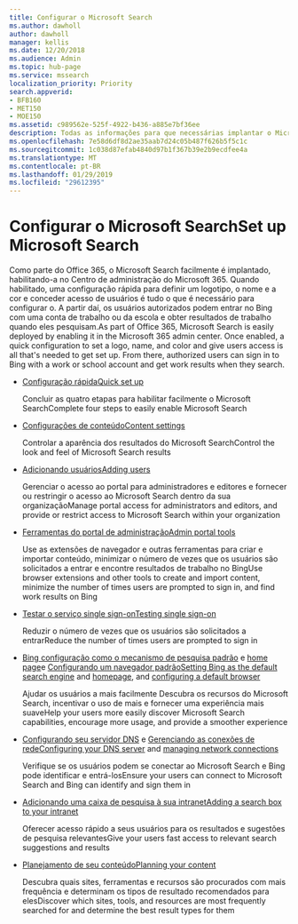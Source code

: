 ```yaml
---
title: Configurar o Microsoft Search
ms.author: dawholl
author: dawholl
manager: kellis
ms.date: 12/20/2018
ms.audience: Admin
ms.topic: hub-page
ms.service: mssearch
localization_priority: Priority
search.appverid:
- BFB160
- MET150
- MOE150
ms.assetid: c989562e-525f-4922-b436-a885e7bf36ee
description: Todas as informações para que necessárias implantar o Microsoft Search à sua organização
ms.openlocfilehash: 7e58d6df8d2ae35aab7d24c05b487f626b5f5c1c
ms.sourcegitcommit: 1c038d87efab4840d97b1f367b39e2b9ecdfee4a
ms.translationtype: MT
ms.contentlocale: pt-BR
ms.lasthandoff: 01/29/2019
ms.locfileid: "29612395"
---
```

# <a name="set-up-microsoft-search"></a><span data-ttu-id="64a66-103">Configurar o Microsoft Search</span><span class="sxs-lookup"><span data-stu-id="64a66-103">Set up Microsoft Search</span></span>

<span data-ttu-id="64a66-p101">Como parte do Office 365, o Microsoft Search facilmente é implantado, habilitando-a no Centro de administração do Microsoft 365. Quando habilitado, uma configuração rápida para definir um logotipo, o nome e a cor e conceder acesso de usuários é tudo o que é necessário para configurar o. A partir daí, os usuários autorizados podem entrar no Bing com uma conta de trabalho ou da escola e obter resultados de trabalho quando eles pesquisam.</span><span class="sxs-lookup"><span data-stu-id="64a66-p101">As part of Office 365, Microsoft Search is easily deployed by enabling it in the Microsoft 365 admin center. Once enabled, a quick configuration to set a logo, name, and color and give users access is all that's needed to get set up. From there, authorized users can sign in to Bing with a work or school account and get work results when they search.</span></span>

- [<span data-ttu-id="64a66-107">Configuração rápida</span><span class="sxs-lookup"><span data-stu-id="64a66-107">Quick set up</span></span>](quick-set-up.md)
    
    <span data-ttu-id="64a66-108">Concluir as quatro etapas para habilitar facilmente o Microsoft Search</span><span class="sxs-lookup"><span data-stu-id="64a66-108">Complete four steps to easily enable Microsoft Search</span></span>

- [<span data-ttu-id="64a66-109">Configurações de conteúdo</span><span class="sxs-lookup"><span data-stu-id="64a66-109">Content settings</span></span>](content-settings.md)
    
    <span data-ttu-id="64a66-110">Controlar a aparência dos resultados do Microsoft Search</span><span class="sxs-lookup"><span data-stu-id="64a66-110">Control the look and feel of Microsoft Search results</span></span>
    
- [<span data-ttu-id="64a66-111">Adicionando usuários</span><span class="sxs-lookup"><span data-stu-id="64a66-111">Adding users</span></span>](add-users.md)
    
    <span data-ttu-id="64a66-112">Gerenciar o acesso ao portal para administradores e editores e fornecer ou restringir o acesso ao Microsoft Search dentro da sua organização</span><span class="sxs-lookup"><span data-stu-id="64a66-112">Manage portal access for administrators and editors, and provide or restrict access to Microsoft Search within your organization</span></span>
    
- [<span data-ttu-id="64a66-113">Ferramentas do portal de administração</span><span class="sxs-lookup"><span data-stu-id="64a66-113">Admin portal tools</span></span>](admin-portal-tools.md)
    
    <span data-ttu-id="64a66-114">Use as extensões de navegador e outras ferramentas para criar e importar conteúdo, minimizar o número de vezes que os usuários são solicitados a entrar e encontre resultados de trabalho no Bing</span><span class="sxs-lookup"><span data-stu-id="64a66-114">Use browser extensions and other tools to create and import content, minimize the number of times users are prompted to sign in, and find work results on Bing</span></span>
    
- [<span data-ttu-id="64a66-115">Testar o serviço single sign-on</span><span class="sxs-lookup"><span data-stu-id="64a66-115">Testing single sign-on</span></span>](test-single-sign-on.md)
    
    <span data-ttu-id="64a66-116">Reduzir o número de vezes que os usuários são solicitados a entrar</span><span class="sxs-lookup"><span data-stu-id="64a66-116">Reduce the number of times users are prompted to sign in</span></span>
    
- <span data-ttu-id="64a66-117">[Bing configuração como o mecanismo de pesquisa padrão](set-default-search-engine.md) e [home page](set-default-homepage.md)e [Configurando um navegador padrão](set-default-browser.md)</span><span class="sxs-lookup"><span data-stu-id="64a66-117">[Setting Bing as the default search engine](set-default-search-engine.md) and [homepage](set-default-homepage.md), and [configuring a default browser](set-default-browser.md)</span></span>
    
    <span data-ttu-id="64a66-118">Ajudar os usuários a mais facilmente Descubra os recursos do Microsoft Search, incentivar o uso de mais e fornecer uma experiência mais suave</span><span class="sxs-lookup"><span data-stu-id="64a66-118">Help your users more easily discover Microsoft Search capabilities, encourage more usage, and provide a smoother experience</span></span>
    
- <span data-ttu-id="64a66-119">[Configurando seu servidor DNS](advanced-dns-configuration.md) e [Gerenciando as conexões de rede](manage-network-connections.md)</span><span class="sxs-lookup"><span data-stu-id="64a66-119">[Configuring your DNS server](advanced-dns-configuration.md) and [managing network connections](manage-network-connections.md)</span></span>
    
    <span data-ttu-id="64a66-120">Verifique se os usuários podem se conectar ao Microsoft Search e Bing pode identificar e entrá-los</span><span class="sxs-lookup"><span data-stu-id="64a66-120">Ensure your users can connect to Microsoft Search and Bing can identify and sign them in</span></span>

- [<span data-ttu-id="64a66-121">Adicionando uma caixa de pesquisa à sua intranet</span><span class="sxs-lookup"><span data-stu-id="64a66-121">Adding a search box to your intranet</span></span>](add-a-search-box-to-your-intranet-site.md)

    <span data-ttu-id="64a66-122">Oferecer acesso rápido a seus usuários para os resultados e sugestões de pesquisa relevantes</span><span class="sxs-lookup"><span data-stu-id="64a66-122">Give your users fast access to relevant search suggestions and results</span></span>

- [<span data-ttu-id="64a66-123">Planejamento de seu conteúdo</span><span class="sxs-lookup"><span data-stu-id="64a66-123">Planning your content</span></span>](plan-your-content.md)
    
    <span data-ttu-id="64a66-124">Descubra quais sites, ferramentas e recursos são procurados com mais frequência e determinam os tipos de resultado recomendados para eles</span><span class="sxs-lookup"><span data-stu-id="64a66-124">Discover which sites, tools, and resources are most frequently searched for and determine the best result types for them</span></span>

  


